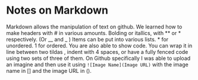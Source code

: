 # Notes on Markdown

Markdown allows the manipulation of text on github. We learned how to make headers with # in various amounts. Bolding or itallics, with ** or * respectively. (Or __ and _ )
Items can be put into various lists. * for unordered. 1 for ordered.
You are also able to show code. You can wrap it in line between two tildas , indent with 4 spaces, or have a fully fenced code using two sets of three of them.
On Github specifically I was able to upload an imagine and then use it using `![Image Name](Image URL)` with the image name in [] and the image URL in ().
